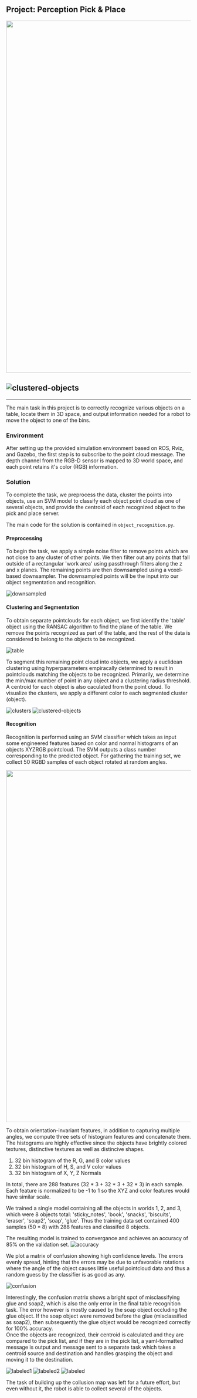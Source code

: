 ## Project: Perception Pick & Place

[//]: # (Image References)

[accuracy]: ./images/accuracy.png
[clustered-objects]: ./images/clustered-objects.jpg
[clusters]: ./images/clusters.jpg
[confusion]: ./images/confusion.jpg
[downsampled]: ./images/downsampled.jpg
[labeled1]: ./images/labeled1.jpg
[labeled2]: ./images/labeled2.jpg
[labeled]: ./images/labeled.jpg
[labeled-segmented]: ./images/labeled-segmented.jpg
[table]: ./images/table.jpg

<img src="images/pr2pick4x.gif" width="960" />

![clustered-objects]
---



---

The main task in this project is to correctly recognize various objects on a table, locate them in 3D space, and output information needed for a robot to move the object to one of the bins.

### Environment
After setting up the provided simulation environment based on ROS, Rviz, and Gazebo, the first step is to subscribe to the point cloud message.    The depth channel from the RGB-D sensor is mapped to 3D world space, and each point retains it's color (RGB) information.

### Solution
To complete the task, we preprocess the data, cluster the points into objects, use an SVM model to classify each object point cloud as one of several objects, and provide the centroid of each recognized object to the pick and place server.

The main code for the solution is contained in `object_recognition.py`.

#### Preprocessing
To begin the task, we apply a simple noise filter to remove points which are not close to any cluster of other points.   We then filter out any points that fall outside of a rectangular 'work area'  using passthrough filters along the z  and x planes. The remaining points are then downsampled using a voxel-based downsampler.  The downsampled points will be the input into our object segmentation and recognition.

![downsampled]

#### Clustering and Segmentation
To obtain separate pointclouds for each object, we first identify the 'table' object using the RANSAC algorithm to find the plane of the table.  We remove the points recognized as part of the table, and the rest of the data is considered to belong to the objects to be recognized.  

![table]

To segment this remaining point cloud into objects, we apply a euclidean clustering using hyperparameters empiracally determined to result in pointclouds matching the objects to be recognized.  Primarily, we determine the min/max number of point in any object and a clustering radius threshold.  A centroid for each object is also caculated from the point cloud.  To visualize the clusters, we apply a different color to each segmented cluster (object).  

![clusters]
![clustered-objects]

#### Recognition
Recognition is performed using an SVM classifier which takes as input some engineered features based on color and normal histograms of an objects XYZRGB pointcloud.  The SVM outputs a class number corresponding to the predicted object.
For gathering the training set, we collect 50 RGBD samples of each object rotated at random angles.  

<img src="images/capturefeatures4x.gif" width="960" />

To obtain orientation-invariant features, in addition to capturing multiple angles, we compute three sets of histogram features and concatenate them.  The histograms are highly effective since the objects have brightly colored textures, distinctive textures as well as distincive shapes.  

1. 32 bin histogram of the R, G, and B color values
2. 32 bin histogram of H, S, and V color values
3. 32 bin histogram of X, Y, Z Normals

In total, there are 288 features (32 * 3 + 32 * 3  + 32 * 3) in each sample.   Each feature is normalized to be -1 to 1 so the XYZ and color features would have similar scale.


We trained a single model containing all the objects in worlds 1, 2, and 3, which were  8 objects total: 'sticky_notes', 'book', 'snacks', 'biscuits', 'eraser', 'soap2', 'soap', 'glue'.   Thus the training data set contained 400 samples (50 * 8) with 288 features and classifed 8 objects.

The resulting model is trained to convergance and achieves an accuracy of 85% on the validation set.
![accuracy]

We plot a matrix of confusion showing high confidence levels.  The errors evenly spread, hinting that the errors may be due to unfavorable rotations where the angle of the object causes little useful pointcloud data and thus a random guess by the classifier is as good as any.  

![confusion]

Interestingly, the confusion matrix shows a bright spot of misclassifying glue and soap2, which is also the only error in the final table recognition task.  The error however is mostly caused by the soap object occluding the glue object.  If the soap object were removed before the glue (misclassified as soap2), then subsequently the glue object would be recognized correctly for 100% accuracy.   
Once the objects are recognized, their centroid is calculated and they are compared to the pick list, and if they are in the pick list, a yaml-formatted message is output and message sent to a separate task which takes a centroid source and destination and handles grasping the object and moving it to the destination.

![labeled1]
![labeled2]
![labeled]


The task of building up the collusion map was left for a future effort, but even without it, the robot is able to collect several of the objects.



